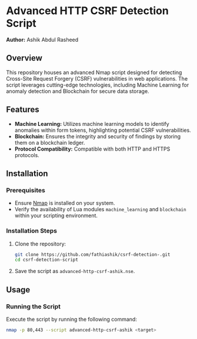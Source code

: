 # Advanced HTTP CSRF Detection Script

**Author:** Ashik Abdul Rasheed

## Overview

This repository houses an advanced Nmap script designed for detecting Cross-Site Request Forgery (CSRF) vulnerabilities in web applications. The script leverages cutting-edge technologies, including Machine Learning for anomaly detection and Blockchain for secure data storage.

## Features

- **Machine Learning:** Utilizes machine learning models to identify anomalies within form tokens, highlighting potential CSRF vulnerabilities.
- **Blockchain:** Ensures the integrity and security of findings by storing them on a blockchain ledger.
- **Protocol Compatibility:** Compatible with both HTTP and HTTPS protocols.

## Installation

### Prerequisites

- Ensure [Nmap](https://nmap.org/download.html) is installed on your system.
- Verify the availability of Lua modules `machine_learning` and `blockchain` within your scripting environment.

### Installation Steps

1. Clone the repository:

    ```bash
    git clone https://github.com/fathiashik/csrf-detection-.git
    cd csrf-detection-script
    ```

2. Save the script as `advanced-http-csrf-ashik.nse`.

## Usage

### Running the Script

Execute the script by running the following command:

```bash
nmap -p 80,443 --script advanced-http-csrf-ashik <target>
